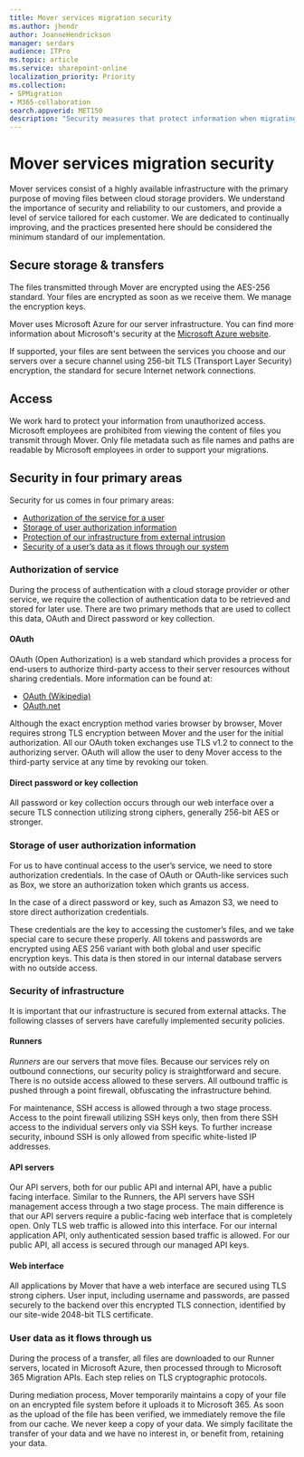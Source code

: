 ```yaml
---
title: Mover services migration security
ms.author: jhendr
author: JoanneHendrickson
manager: serdars
audience: ITPro
ms.topic: article
ms.service: sharepoint-online
localization_priority: Priority
ms.collection: 
- SPMigration
- M365-collaboration
search.appverid: MET150
description: "Security measures that protect information when migrating and transmitting data via Microsoft Mover."
---
```

# Mover services migration security

Mover services consist of a highly available infrastructure with the primary purpose of moving files between cloud storage providers. We understand the importance of security and reliability to our customers, and provide a level of service tailored for each customer. We are dedicated to continually improving, and the practices presented here should be considered the minimum standard of our implementation.

## Secure storage & transfers

The files transmitted through Mover are encrypted using the AES-256 standard. Your files are encrypted as soon as we receive them. We manage the encryption keys.

Mover uses Microsoft Azure for our server infrastructure. You can find more information about Microsoft's security at the [Microsoft Azure website](https://azure.microsoft.com/en-us/).

If supported, your files are sent between the services you choose and our servers over a secure channel using 256-bit TLS (Transport Layer Security) encryption, the standard for secure Internet network connections.

## Access

We work hard to protect your information from unauthorized access.  Microsoft employees are prohibited from viewing the content of files you transmit through Mover. Only file metadata such as file names and paths are readable by Microsoft employees in order to support your migrations.

## Security in four primary areas

Security for us comes in four primary areas:

- [Authorization of the service for a user](#authorization-of-service)
- [Storage of user authorization information](#storage-of-user-authorization-information)
- [Protection of our infrastructure from external intrusion](#security-of-infrastructure)
- [Security of a user’s data as it flows through our system](#user-data-as-it-flows-through-us)

### **Authorization of service**

During the process of authentication with a cloud storage provider or other service, we require the collection of authentication data to be retrieved and stored for later use. There are two primary methods that are used to collect this data, OAuth and Direct password or key collection.

#### OAuth

OAuth (Open Authorization) is a web standard which provides a process for end-users to authorize third-party access to their server resources without sharing credentials. More information can be found at:

- [OAuth (Wikipedia)](http://en.wikipedia.org/wiki/OAuth)
- [OAuth.net](http://oauth.net/)

Although the exact encryption method varies browser by browser, Mover requires strong TLS encryption between Mover and the user for the initial authorization. All our OAuth token exchanges use TLS v1.2 to connect to the authorizing server. OAuth will allow the user to deny Mover access to the third-party service at any time by revoking our token.

#### Direct password or key collection

All password or key collection occurs through our web interface over a secure TLS connection utilizing strong ciphers, generally 256-bit AES or stronger.

### Storage of user authorization information

For us to have continual access to the user’s service, we need to store authorization credentials. In the case of OAuth or OAuth-like services such as Box, we store an authorization token which grants us access. 

In the case of a direct password or key, such as Amazon S3, we need to store direct authorization credentials.

These credentials are the key to accessing the customer’s files, and we take special care to secure these properly. All tokens and passwords are encrypted using AES 256 variant with both global and user specific encryption keys. This data is then stored in our internal database servers with no outside access.

### Security of infrastructure

It is important that our infrastructure is secured from external attacks. The following classes of servers have carefully implemented security policies.

#### Runners

*Runners* are our servers that move files. Because our services rely on outbound connections, our security policy is straightforward and secure. There is no outside access allowed to these servers. All outbound traffic is pushed through a point firewall, obfuscating the infrastructure behind.

For maintenance, SSH access is allowed through a two stage process. Access to the point firewall utilizing SSH keys only, then from there SSH access to the individual servers only via SSH keys. To further increase security, inbound SSH is only allowed from specific white-listed IP addresses.

#### API servers

Our API servers, both for our public API and internal API, have a public facing interface. Similar to the Runners, the API servers have SSH management access through a two stage process. The main difference is that our API servers require a public-facing web interface that is completely open. Only TLS web traffic is allowed into this interface. For our internal application API, only authenticated session based traffic is allowed. For our public API, all access is secured through our managed API keys.

#### Web interface

All applications by Mover that have a web interface are secured using TLS strong ciphers. User input, including username and passwords, are passed securely to the backend over this encrypted TLS connection, identified by our site-wide 2048-bit TLS certificate.

### User data as it flows through us

During the process of a transfer, all files are downloaded to our Runner servers, located in Microsoft Azure, then processed through to Microsoft 365 Migration APIs. Each step relies on TLS cryptographic protocols.

During mediation process, Mover temporarily maintains a copy of your file on an encrypted file system before it uploads it to Microsoft 365. As soon as the upload of the file has been verified, we immediately remove the file from our cache. We never keep a copy of your data. We simply facilitate the transfer of your data and we have no interest in, or benefit from, retaining your data.
